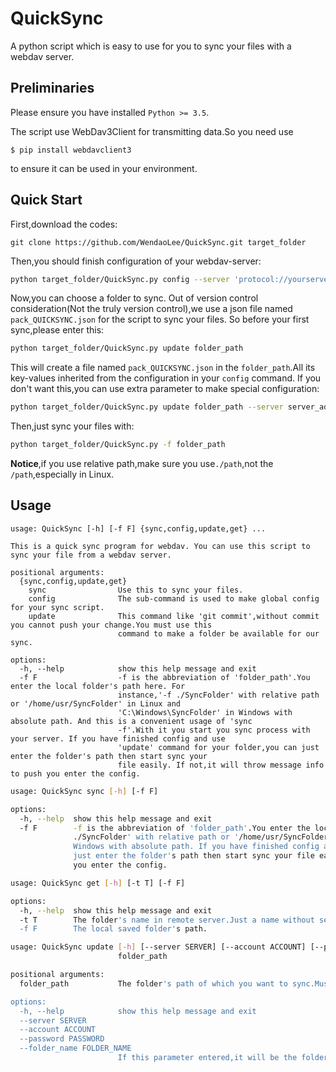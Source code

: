 # QuickSync
 A python script which is easy to use for you to sync your files with a webdav server.

## Preliminaries

Please ensure you have installed `Python >= 3.5`.

The script use WebDav3Client for transmitting data.So you need use

`$ pip install webdavclient3` 

to ensure it can be used in your environment.

## Quick Start

First,download the codes:

```
git clone https://github.com/WendaoLee/QuickSync.git target_folder
```

Then,you should finish configuration of your webdav-server:

```bash
python target_folder/QuickSync.py config --server 'protocol://yourserver address' --account 'acconut' --password 'password'
```

Now,you can choose a folder to sync. Out of version control consideration(Not the truly version control),we use a json file named `pack_QUICKSYNC.json` for the script to sync your files. So before your first sync,please enter this:

```bash
python target_folder/QuickSync.py update folder_path
```

This will create a file named `pack_QUICKSYNC.json` in the `folder_path`.All its key-values inherited from the configuration in your `config` command. If you don't want this,you can use extra parameter to make special configuration:

```bash
python target_folder/QuickSync.py update folder_path --server server_address --account account_id --password password
```

 Then,just sync your files with:

```bash
python target_folder/QuickSync.py -f folder_path
```

**Notice**,if you use relative path,make sure you use`./path`,not the `/path`,especially in Linux.

## Usage

```
usage: QuickSync [-h] [-f F] {sync,config,update,get} ...

This is a quick sync program for webdav. You can use this script to sync your file from a webdav server.

positional arguments:
  {sync,config,update,get}
    sync                Use this to sync your files.
    config              The sub-command is used to make global config for your sync script.
    update              This command like 'git commit',without commit you cannot push your change.You must use this
                        command to make a folder be available for our sync.

options:
  -h, --help            show this help message and exit
  -f F                  -f is the abbreviation of 'folder_path'.You enter the local folder's path here. For
                        instance,'-f ./SyncFolder' with relative path or '/home/usr/SyncFolder' in Linux and
                        'C:\Windows\SyncFolder' in Windows with absolute path. And this is a convenient usage of 'sync
                        -f'.With it you start you sync process with your server. If you have finished config and use
                        'update' command for your folder,you can just enter the folder's path then start sync your
                        file easily. If not,it will throw message info to push you enter the config.
```



```bash
usage: QuickSync sync [-h] [-f F]

options:
  -h, --help  show this help message and exit
  -f F        -f is the abbreviation of 'folder_path'.You enter the local folder's path here. For instance,'-f
              ./SyncFolder' with relative path or '/home/usr/SyncFolder' in Linux and 'C:\Windows\SyncFolder' in
              Windows with absolute path. If you have finished config and use 'update' command for your folder,you can
              just enter the folder's path then start sync your file easily. If not,it will throw message info to push
              you enter the config.
```



```bash
usage: QuickSync get [-h] [-t T] [-f F]

options:
  -h, --help  show this help message and exit
  -t T        The folder's name in remote server.Just a name without sep.For instance,'-f folder_name'
  -f F        The local saved folder's path.
```



```bash
usage: QuickSync update [-h] [--server SERVER] [--account ACCOUNT] [--password PASSWORD] [--folder_name FOLDER_NAME]
                        folder_path

positional arguments:
  folder_path           The folder's path of which you want to sync.Must be entered.

options:
  -h, --help            show this help message and exit
  --server SERVER
  --account ACCOUNT
  --password PASSWORD
  --folder_name FOLDER_NAME
                        If this parameter entered,it will be the folder's name you see in your webdav server
```

